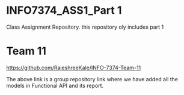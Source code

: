 # INFO7374_ASS1_Part 1
Class Assignment Repository. this repository oly includes part 1

# Team 11
https://github.com/RajeshreeKale/INFO-7374-Team-11

The above link is a group repository link where we have added all the models in Functional API and its report.
